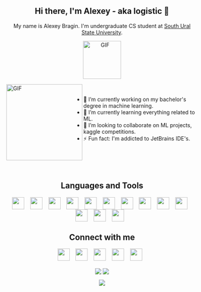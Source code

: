 <h2 align="center"> Hi there, I'm Alexey - aka logistic 👋 </h2>
<p align="center"> My name is Alexey Bragin. I'm undergraduate CS student at <a href="https://www.susu.ru/en">South Ural State University</a>.</p>
<p align="center"><img align="center" alt="GIF" height="100px" src="https://media.giphy.com/media/IPbS5R4fSUl5S/giphy.gif" /></p>

<img align="left" alt="GIF" height="200px" src="https://media.giphy.com/media/i4NjAwytgIRDW/giphy.gif" />
</br>

- 🔭 I’m currently working on my bachelor's degree in machine learning.
- 🌱 I’m currently learning everything related to ML.
- 👯 I’m looking to collaborate on ML projects, kaggle competitions.
- ⚡ Fun fact: I'm addicted to JetBrains IDE's. 
</br></br></br></br></br>

<h2 align="center"> Languages and Tools </h2>
<p align="center">
<img align="center" height="32" width="32" src="https://cdn.jsdelivr.net/npm/simple-icons@v3/icons/python.svg" />&nbsp;&nbsp;&nbsp;
<img align="center" height="32" width="32" src="https://cdn.jsdelivr.net/npm/simple-icons@v3/icons/cplusplus.svg" />&nbsp;&nbsp;&nbsp;
<img align="center" height="32" width="32" src="https://cdn.jsdelivr.net/npm/simple-icons@v3/icons/java.svg" />&nbsp;&nbsp;&nbsp;
<img align="center" height="32" width="32" src="https://cdn.jsdelivr.net/npm/simple-icons@v3/icons/linux.svg" />&nbsp;&nbsp;&nbsp;
<img align="center" height="32" width="32" src="https://cdn.jsdelivr.net/npm/simple-icons@v3/icons/gnubash.svg" />&nbsp;&nbsp;&nbsp;
<img align="center" height="32" width="32" src="https://cdn.jsdelivr.net/npm/simple-icons@v3/icons/anaconda.svg" />&nbsp;&nbsp;&nbsp;
<img align="center" height="32" width="32" src="https://cdn.jsdelivr.net/npm/simple-icons@v3/icons/jupyter.svg" />&nbsp;&nbsp;&nbsp;
<img align="center" height="32" width="32" src="https://cdn.jsdelivr.net/npm/simple-icons@v3/icons/jetbrains.svg" />&nbsp;&nbsp;&nbsp;
<img align="center" height="32" width="32" src="https://cdn.jsdelivr.net/npm/simple-icons@v3/icons/git.svg" />&nbsp;&nbsp;&nbsp;
<img align="center" height="32" width="32" src="https://cdn.jsdelivr.net/npm/simple-icons@v3/icons/github.svg" />&nbsp;&nbsp;&nbsp;
<img align="center" height="32" width="32" src="https://cdn.jsdelivr.net/npm/simple-icons@v3/icons/tensorflow.svg" />&nbsp;&nbsp;&nbsp;
<img align="center" height="32" width="32" src="https://cdn.jsdelivr.net/npm/simple-icons@v3/icons/keras.svg" />&nbsp;&nbsp;&nbsp;
<img align="center" height="32" width="32" src="https://cdn.jsdelivr.net/npm/simple-icons@v3/icons/qt.svg" />&nbsp;&nbsp;&nbsp;
</p>


<h2 align="center"> Connect with me </h2>
<p align="center">
<a href="https://vk.com/aleshkabragin"><img height="32" width="32" src="https://cdn.jsdelivr.net/npm/simple-icons@v3/icons/vk.svg" /></a>&nbsp;&nbsp;&nbsp;
<a href="https://www.linkedin.com/in/alexey-bragin-915799156/"><img height="32" width="32" src="https://cdn.jsdelivr.net/npm/simple-icons@v3/icons/linkedin.svg" /></a>&nbsp;&nbsp;&nbsp;
<a href="mailto:a.k.bragin@gmail.com"><img height="32" width="32" src="https://cdn.jsdelivr.net/npm/simple-icons@v3/icons/gmail.svg" /></a>&nbsp;&nbsp;&nbsp;
<a href="https://discord.gg/jbfw9jM"><img height="32" width="32" src="https://cdn.jsdelivr.net/npm/simple-icons@v3/icons/discord.svg" /></a>&nbsp;&nbsp;&nbsp;
<a href="https://www.instagram.com/bragin.a.k/"><img height="32" width="32" src="https://cdn.jsdelivr.net/npm/simple-icons@v3/icons/instagram.svg" /></a>&nbsp;&nbsp;&nbsp;
</p>

<p align="center">
<img align="center" src="https://githubreadmestats.vercel.app/api?username=logisticAKB&count_private=true&hide_border=true&show_icons=true&include_all_commits=true">
<img align="center" src="https://githubreadmestats.vercel.app/api/top-langs/?username=logisticAKB&hide_border=true&hide=TeX&layout=compact">
</p>

<p align="center">
    <img align="center" src="https://badges.pufler.dev/visits/logisticAKB/logisticAKB">
</p>



<!--
**logisticAKB/logisticAKB** is a ✨ _special_ ✨ repository because its `README.md` (this file) appears on your GitHub profile.

Here are some ideas to get you started:

- 🔭 I’m currently working on ...
- 🌱 I’m currently learning ...
- 👯 I’m looking to collaborate on ...
- 🤔 I’m looking for help with ...
- 💬 Ask me about ...
- 📫 How to reach me: ...
- 😄 Pronouns: ...
- ⚡ Fun fact: ...
--> 
